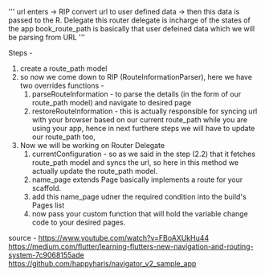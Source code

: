 '''
url enters -> RIP convert url to user defined data -> then this data is passed to the R. Delegate
this router delegate is incharge of the states of the app
book_route_path is basically that user defeined data which we will be parsing from URL 
'''

Steps - 
1. create a route_path model
2. so now we come down to RIP (RouteInformationParser), here we have two overrides functions -
   1. parseRouteInformation -  to parse the details (in the form of our route_path model) and navigate to desired page
   2. restoreRouteInformation -  this is actually responsible for syncing url with your browser based on our current route_path while you are using your app, hence in next furthere steps we will have to update our route_path too,
3. Now we will be working on Router Delegate
   1. currentConfiguration - so as we said in the step (2.2) that it fetches route_path model and syncs the url, so here in this method we actually update the route_path model.
   2. name_page extends Page basically implements a route for your scaffold.
   3. add this name_page udner the required condition into the build's Pages list
   4. now pass your custom function that will hold the variable change code to your desired pages.

source -
https://www.youtube.com/watch?v=FBoAXUkHu44
https://medium.com/flutter/learning-flutters-new-navigation-and-routing-system-7c9068155ade
https://github.com/happyharis/navigator_v2_sample_app